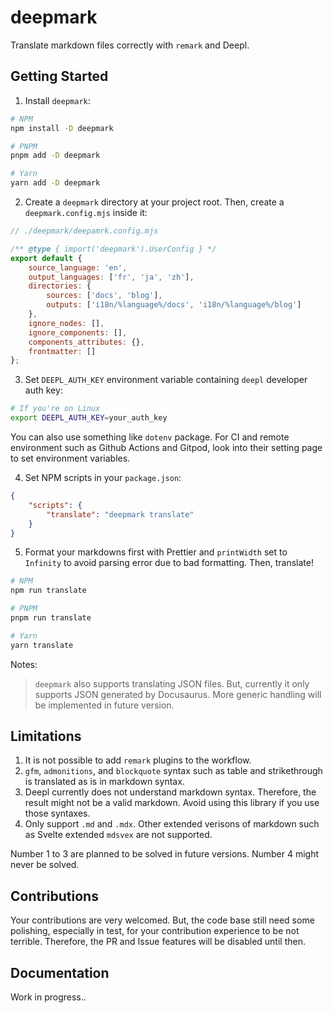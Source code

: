 # deepmark

Translate markdown files correctly with `remark` and Deepl.

## Getting Started

1. Install `deepmark`:

```bash
# NPM
npm install -D deepmark

# PNPM
pnpm add -D deepmark

# Yarn
yarn add -D deepmark
```

2. Create a `deepmark` directory at your project root. Then, create a `deepmark.config.mjs` inside it:

```js
// ./deepmark/deepamrk.config.mjs

/** @type { import('deepmark').UserConfig } */
export default {
	source_language: 'en',
	output_languages: ['fr', 'ja', 'zh'],
	directories: {
		sources: ['docs', 'blog'],
		outputs: ['i18n/%language%/docs', 'i18n/%language%/blog']
	},
	ignore_nodes: [],
	ignore_components: [],
	components_attributes: {},
	frontmatter: []
};
```

3. Set `DEEPL_AUTH_KEY` environment variable containing `deepl` developer auth key:

```bash
# If you're on Linux
export DEEPL_AUTH_KEY=your_auth_key
```

You can also use something like `dotenv` package. For CI and remote environment such as Github Actions and Gitpod, look into their setting page to set environment variables.

4. Set NPM scripts in your `package.json`:

```json
{
	"scripts": {
		"translate": "deepmark translate"
	}
}
```

5. Format your markdowns first with Prettier and `printWidth` set to `Infinity` to avoid parsing error due to bad formatting. Then, translate!

```bash
# NPM
npm run translate

# PNPM
pnpm run translate

# Yarn
yarn translate
```

Notes:

> `deepmark` also supports translating JSON files. But, currently it only supports JSON generated by Docusaurus. More generic handling will be implemented in future version.

## Limitations

1. It is not possible to add `remark` plugins to the workflow.
2. `gfm`, `admonitions`, and `blockquote` syntax such as table and strikethrough is translated as is in markdown syntax.
3. Deepl currently does not understand markdown syntax. Therefore, the result might not be a valid markdown. Avoid using this library if you use those syntaxes.
4. Only support `.md` and `.mdx`. Other extended verisons of markdown such as Svelte extended `mdsvex` are not supported.

Number 1 to 3 are planned to be solved in future versions. Number 4 might never be solved.

## Contributions

Your contributions are very welcomed. But, the code base still need some polishing, especially in test, for your contribution experience to be not terrible. Therefore, the PR and Issue features will be disabled until then.

## Documentation

Work in progress..
